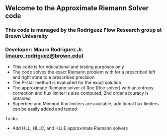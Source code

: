 ## Welcome to the Approximate Riemann Solver code

### This code is managed by the Rodriguez Flow Research group at Brown University
### Developer: Mauro Rodriguez Jr. (mauro_rodriguez@brown.edu)

* This code is for educational and testing purposes only
* The code solves the exact Riemann problem with for a prescribed left and right state to a prescribed precision
* The P-star method is evaluated for the exact solution
* The approximate Riemann solver of Roe (Roe solver) with an entropy correction and flux limiter is also computed, 2nd order accuracy is obtained
* Superbee and Minmod flux limiters are available, additional flux limiters can be easily added and tested

To do:

* Add HLL, HLLC, and HLLE approximate Riemann solvers
